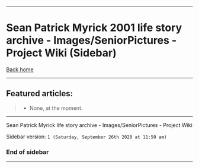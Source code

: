 
***

# Sean Patrick Myrick 2001 life story archive - Images/SeniorPictures - Project Wiki (Sidebar)

[Back home](https://github.com/seanpm2001/SeansLifeArchive_Images_SeniorPictures/wiki/)

***

## Featured articles:

> * None, at the moment.

***

Sean Patrick Myrick life story archive - Images/SeniorPictures - Project Wiki

Sidebar version: `1 (Saturday, September 26th 2020 at 11:50 am)`

### End of sidebar

***

